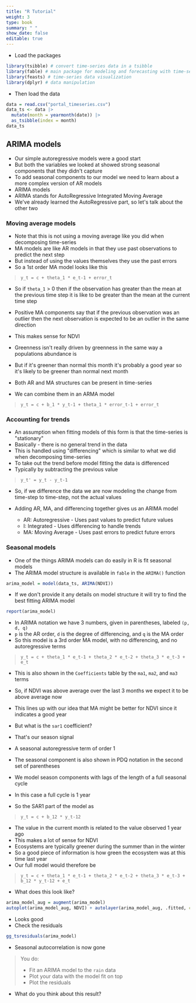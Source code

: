 ```yaml
---
title: "R Tutorial"
weight: 3
type: book
summary: " "
show_date: false
editable: true
---
```


* Load the packages

```r
library(tsibble) # convert time-series data in a tsibble
library(fable) # main package for modeling and forecasting with time-series data
library(feasts) # time-series data visualization
library(dplyr) # data manipulation
```

* Then load the data

```r
data = read.csv("portal_timeseries.csv")
data_ts <- data |>
  mutate(month = yearmonth(date)) |>
  as_tsibble(index = month)
data_ts
```

## ARIMA models

* Our simple autoregressive models were a good start
* But both the variables we looked at showed strong seasonal components that they didn't capture
* To add seasonal components to our model we need to learn about a more complex version of AR models
* ARIMA models
* ARIMA stands for AutoRegressive Integrated Moving Average
* We've already learned the AutoRegressive part, so let's talk about the other two

### Moving average models

*  Note that this is not using a moving average like you did when decomposing time-series
*  MA models are like AR models in that they use past observations to predict the next step
*  But instead of using the values themselves they use the past errors
*  So a 1st order MA model looks like this 

> `y_t = c + theta_1 * e_t-1 + error_t`

* So if `theta_1` > 0 then if the observation has greater than the mean at the previous time step it is like to be greater than the mean at the current time step
* Positive MA components say that if the previous observation was an outlier then the next observation is expected to be an outlier in the same direction
* This makes sense for NDVI
* Greenness isn't really driven by greenness in the same way a populations abundance is
* But if it's greener than normal this month it's probably a good year so it's likely to be greener than normal next month

* Both AR and MA structures can be present in time-series
* We can combine them in an ARMA model

> `y_t = c + b_1 * y_t-1 + theta_1 * error_t-1 + error_t`

### Accounting for trends

* An assumption when fitting models of this form is that the time-series is "stationary"
* Basically - there is no general trend in the data
* This is handled using "differencing" which is similar to what we did when decomposing time-series
* To take out the trend before model fitting the data is differenced
* Typically by subtracting the previous value

> `y_t' = y_t - y_t-1`

* So, if we difference the data we are now modeling the change from time-step to time-step, not the actual values

* Adding AR, MA, and differencing together gives us an ARIMA model
  * AR: Autoregressive - Uses past values to predict future values
  * I: Integrated - Uses differencing to handle trends
  * MA: Moving Average - Uses past errors to predict future errors

### Seasonal models

* One of the things ARIMA models can do easily in R is fit seasonal models
* The ARIMA model structure is available in `fable` in the `ARIMA()` function

```r
arima_model = model(data_ts, ARIMA(NDVI))
```

* If we don't provide it any details on model structure it will try to find the best fitting ARIMA model

```r
report(arima_model)
```

* In ARIMA notation we have 3 numbers, given in parentheses, labeled `(p, d, q)`
* `p` is the AR order, `d` is the degree of differencing, and `q` is the MA order
* So this model is a 3rd order MA model, with no differencing, and no autoregressive terms

> `y_t = c + theta_1 * e_t-1 + theta_2 * e_t-2 + theta_3 * e_t-3 + e_t`

* This is also shown in the `Coefficients` table by the `ma1`, `ma2`, and `ma3` terms
* So, if NDVI was above average over the last 3 months we expect it to be above average now
* This lines up with our idea that MA might be better for NDVI since it indicates a good year

* But what is the `sar1` coefficient?
* That's our season signal
* A seasonal autoregressive term of order 1
* The seasonal component is also shown in PDQ notation in the second set of parentheses
* We model season components with lags of the length of a full seasonal cycle
* In this case a full cycle is 1 year
* So the SAR1 part of the model as

> `y_t = c + b_12 * y_t-12`

* The value in the current month is related to the value observed 1 year ago
* This makes a lot of sense for NDVI
* Ecosystems are typically greener during the summer than in the winter
* So a good piece of information is how green the ecosystem was at this time last year
* Our full model would therefore be

> `y_t = c + theta_1 * e_t-1 + theta_2 * e_t-2 + theta_3 * e_t-3 + b_12 * y_t-12 + e_t`

* What does this look like?

```r
arima_model_aug = augment(arima_model)
autoplot(arima_model_aug, NDVI) + autolayer(arima_model_aug, .fitted, color = "orange")
```

* Looks good
* Check the residuals

```r
gg_tsresiduals(arima_model)
```

* Seasonal autocorrelation is now gone

> You do:
> * Fit an ARIMA model to the `rain` data
> * Plot your data with the model fit on top
> * Plot the residuals

* What do you think about this result?
